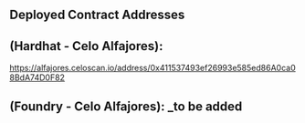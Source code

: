 ## Deployed Contract Addresses
## (Hardhat - Celo Alfajores):
https://alfajores.celoscan.io/address/0x411537493ef26993e585ed86A0ca08BdA74D0F82

## (Foundry - Celo Alfajores): _to be added
